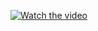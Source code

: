 [![Watch the video](https://drive.google.com/file/d/1na6D0eyoQ-uYQ_ALyohat4RzxWtI7fjS/view?usp=sharing)](https://drive.google.com/file/d/1H4DJYUbaUT1Yt2Lrl6otiZOQY-s6w2bI/view?usp=sharing)
